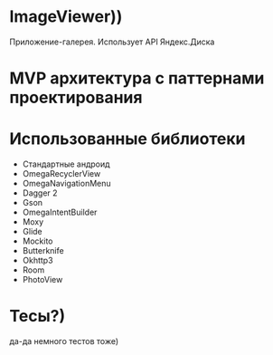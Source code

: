 # ImageViewer))
Приложение-галерея. Использует API Яндекс.Диска</a>

# MVP архитектура с паттернами проектирования

# Использованные библиотеки

* Стандартные андроид
* OmegaRecyclerView
* OmegaNavigationMenu
* Dagger 2
* Gson
* OmegaIntentBuilder
* Moxy
* Glide 
* Mockito
* Butterknife 
* Okhttp3
* Room 
* PhotoView

# Тесы?)
да-да немного тестов тоже)
